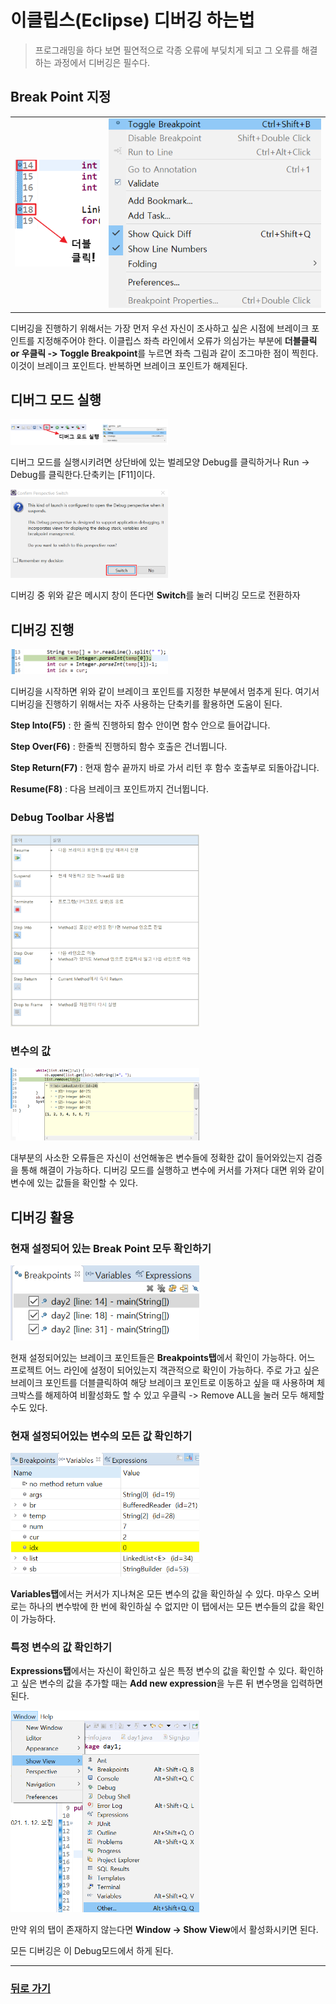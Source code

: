 # 이클립스(Eclipse) 디버깅 하는법

> 프로그래밍을 하다 보면 필연적으로 각종 오류에 부딪치게 되고 그 오류를 해결하는 과정에서 디버깅은 필수다. 

## Break Point 지정

|| |
|------|---|
|<img src="../img/ide/break_point00.png"/> | <img src="../img/ide/break_point.png"/> |

디버깅을 진행하기 위해서는 가장 먼저 우선 자신이 조사하고 싶은 시점에 브레이크 포인트를 지정해주어야 한다. 이클립스 좌측 라인에서 오류가 의심가는 부분에 **더블클릭 or 우클릭 -> Toggle Breakpoint**를 누르면 좌측 그림과 같이 조그마한 점이 찍힌다. 이것이 브레이크 포인트다. 반복하면 브레이크 포인트가 해제된다.

## 디버그 모드 실행

<img width="50%" src="../img/ide/debug_start.png"/>

디버그 모드를 실행시키려면 상단바에 있는 벌레모양 Debug를 클릭하거나 Run -> Debug를 클릭한다.단축키는 [F11]이다.

<img  width="50%" src="../img/ide/debug_switch.png"/>

디버깅 중 위와 같은 메시지 창이 뜬다면 **Switch**를 눌러 디버깅 모드로 전환하자

## 디버깅 진행

<img  width="50%" src="../img/ide/debug_souce.png"/>

디버깅을 시작하면 위와 같이 브레이크 포인트를 지정한 부분에서 멈추게 된다. 여기서 디버깅을 진행하기 위해서는 자주 사용하는 단축키를 활용하면 도움이 된다.

**Step Into(F5)** : 한 줄씩 진행하되 함수 안이면 함수 안으로 들어갑니다.

**Step Over(F6)** : 한줄씩 진행하되 함수 호출은 건너뜁니다.

**Step Return(F7)** : 현재 함수 끝까지 바로 가서 리턴 후 함수 호출부로 되돌아갑니다.

**Resume(F8)** : 다음 브레이크 포인트까지 건너뜁니다.

### Debug Toolbar 사용법

<img  width="60%" src="../img/ide/debug_toolbar.png"/>

### 변수의 값

<img  width="60%" src="../img/ide/debug_var.png"/>

대부분의 사소한 오류들은 자신이 선언해놓은 변수들에 정확한 값이 들어와있는지 검증을 통해 해결이 가능하다. 디버깅 모드를 실행하고 변수에 커서를 가져다 대면 위와 같이 변수에 있는 값들을 확인할 수 있다.

## 디버깅 활용

### 현재 설정되어 있는 Break Point 모두 확인하기

<img  width="60%" src="../img/ide/debug01.png"/>

현재 설정되어있는 브레이크 포인트들은 **Breakpoints탭**에서 확인이 가능하다. 어느 프로젝트 어느 라인에 설정이 되어있는지 객관적으로 확인이 가능하다. 주로 가고 싶은 브레이크 포인트를 더블클릭하여 해당 브레이크 포인트로 이동하고 싶을 때 사용하며 체크박스를 해제하여 비활성화도 할 수 있고 우클릭 -> Remove ALL을 눌러 모두 해제할 수도 있다.

### 현재 설정되어있는 변수의 모든 값 확인하기

<img  width="60%" src="../img/ide/debug02.png"/>

**Variables탭**에서는 커서가 지나쳐온 모든 변수의 값을 확인하실 수 있다. 마우스 오버로는 하나의 변수밖에 한 번에 확인하실 수 없지만 이 탭에서는 모든 변수들의 값을 확인이 가능하다.

### 특정 변수의 값 확인하기

**Expressions탭**에서는 자신이 확인하고 싶은 특정 변수의 값을 확인할 수 있다. 확인하고 싶은 변수의 값을 추가할 때는 **Add new expression**을 누른 뒤 변수명을 입력하면 된다.

<img  width="60%" src="../img/ide/debug04.png"/>

만약 위의 탭이 존재하지 않는다면 **Window -> Show View**에서 활성화시키면 된다.

모든 디버깅은 이 Debug모드에서 하게 된다.

- - -
### [뒤로 가기](./../../..)

